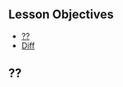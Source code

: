 ## Lesson Objectives

* [??](#?-?)
* [Diff](https://github.com/lathonez/powwow/compare/lesson-seven...lesson-eight)

## ??